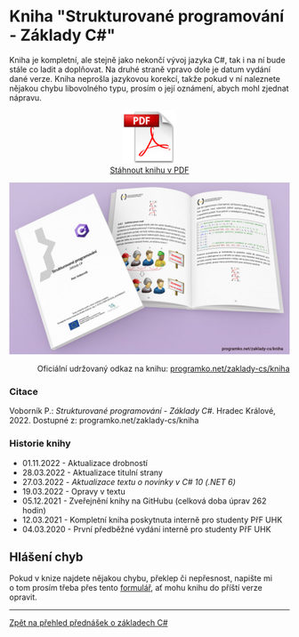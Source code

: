 # Kniha "Strukturované programování - Základy C#"

Kniha je kompletní, ale stejně jako nekončí vývoj jazyka C#, 
tak i na ní bude stále co ladit a doplňovat. Na druhé straně vpravo dole je datum 
vydání dané verze. Kniha neprošla jazykovou korekcí, takže pokud v ní 
naleznete nějakou chybu libovolného typu, prosím o její oznámení, 
abych mohl zjednat nápravu.

<p align="center">
	<a href="https://github.com/PetrVobornik/prednasky/raw/master/ZakladyCs/Kniha/zaklady-cs.pdf" />
		<img src="https://github.com/PetrVobornik/prednasky/raw/master/ZakladyCs/Kniha/img/pdf.png" alt="Odkaz na stažení knihy Základy C# v PDF" width="96" /><br/>Stáhnout knihu v PDF
	</a>
</p>


<p align="center">
	<img src="https://github.com/PetrVobornik/prednasky/raw/master/ZakladyCs/Kniha/img/zaklady-cs-book.jpg" alt="Ilustrační obrázek knihy Základy C#" />
</p>

<p align="right">
Oficiální udržovaný odkaz na knihu: <a href="https://programko.net/zaklady-cs/kniha">programko.net/zaklady-cs/kniha</a>
</p>

### Citace

Voborník P.: _Strukturované programování - Základy C#_. Hradec Králové, 2022. Dostupné z: programko.net/zaklady-cs/kniha


### Historie knihy

* 01.11.2022 - Aktualizace drobností
* 28.03.2022 - Aktualizace titulní strany
* 27.03.2022 - *Aktualizace textu o novinky v C# 10 (.NET 6)*
* 19.03.2022 - Opravy v textu
* 05.12.2021 - Zveřejnění knihy na GitHubu (celková doba úprav 262 hodin)
* 12.03.2021 - Kompletní kniha poskytnuta interně pro studenty PřF UHK
* 04.03.2020 - První předběžné vydání interně pro studenty PřF UHK


## Hlášení chyb

Pokud v knize najdete nějakou chybu, překlep či nepřesnost, napište mi o tom prosím 
třeba přes tento [formulář](https://programko.net/knihy/chyby), ať mohu knihu do příští verze opravit.


---

[Zpět na přehled přednášek o základech C#](https://github.com/PetrVobornik/prednasky/tree/master/ZakladyCs)
